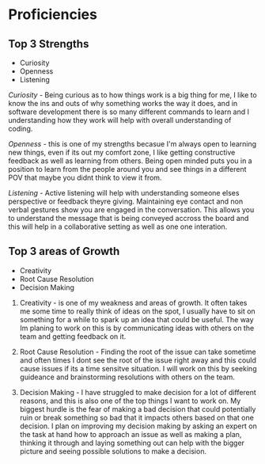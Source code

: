 # Proficiencies

## **Top 3 Strengths**

- Curiosity 
- Openness
- Listening

*Curiosity* - Being curious as to how things work is a big thing for me, I like to know the ins and outs of why something works the way it does, and in software development there is so many different commands to learn and I understanding how they work will help with overall understanding of coding.

*Openness* - this is one of my strengths becasue I'm always open to learning new things, even if its out my comfort zone, I like getting constructive feedback as well as learning from others. Being open minded puts you in a position to learn from the people around you and see things in a different POV that maybe you didnt think to view it from.

*Listening* - Active listening will help with understanding someone elses perspective or feedback theyre giving. Maintaining eye contact and non verbal gestures show you are engaged in the conversation. This allows you to understand the message that is being conveyed accross the board and this will help in a collaborative setting as well as one one interation. 



## **Top 3 areas of Growth**

- Creativity
- Root Cause Resolution
- Decision Making

1. Creativity - is one of my weakness and areas of growth. It often takes me some time to really think of ideas on the spot, I usually have to sit on something for a while to spark up an idea that could be useful. The way Im planing to work on this is by communicating ideas with others on the team and getting feedback on it.


2. Root Cause Resolution - Finding the root of the issue can take sometime and often times I dont see the root of the issue right away and this could cause issues if its a time sensitve situation. I will work on this by seeking guideance and brainstorming resolutions with others on the team.

3. Decision Making - I have struggled to make decision for a lot of different reasons, and this is also one of the top things I want to work on. My biggest hurdle is the fear of making a bad decision that could potentially ruin or break something so bad that it impacts others based on that one decision. I plan on improving my decision making by asking an expert on the task at hand how to approach an issue as well as making a plan, thinking it through and laying something out can help with the bigger picture and seeing possible solutions to make a decision.



